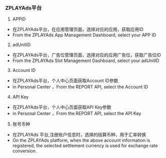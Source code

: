 ###     ZPLAYAds平台
1. APPID 
- 在ZPLAYAds平台，在应用管理页面，选择对应的应用，获取应用ID
- From the ZPLAYAds App Management Dashboard, select your APP ID

2. adUnitID
- 在ZPLAYAds平台，广告位管理页面，选择对应的应用广告位，获取广告位ID
- From the ZPLAYAds Slot Management Dashboard, select your adUnitID 
3. Account ID
- 在ZPLAYAds平台，个人中心页面获取Account ID参数
- in Personal Center ，From the REPORT API, select the Account ID
4. API Key
- 在ZPLAYAds平台，个人中心页面获取API Key参数
- in Personal Center ，From the REPORT API, select the API Key
5. 账号币种
- 在ZPLAYAds 平台,注册账户信息时，选择的结算币种，用于汇率转换
- On the ZPLAYAds  platform, when the above account information is registered, the selected settlement currency is used for exchange rate conversion.